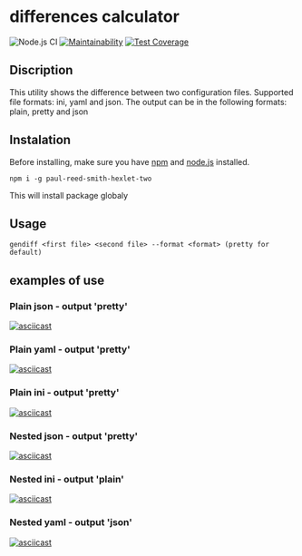 # differences calculator

![Node.js CI](https://github.com/paul-reed-smith/backend-project-lvl2/workflows/Node.js%20CI/badge.svg)
[![Maintainability](https://api.codeclimate.com/v1/badges/5be4a664edc06ca02a0d/maintainability)](https://codeclimate.com/github/paul-reed-smith/backend-project-lvl2/maintainability)
[![Test Coverage](https://api.codeclimate.com/v1/badges/5be4a664edc06ca02a0d/test_coverage)](https://codeclimate.com/github/paul-reed-smith/backend-project-lvl2/test_coverage)

## Discription

This utility shows the difference between two configuration files.
Supported file formats: ini, yaml and json.
The output can be in the following formats: plain, pretty and json

## Instalation

Before installing, make sure you have [npm](https://www.npmjs.com/get-npm) and [node.js](https://nodejs.org/en/) installed.

```npm i -g paul-reed-smith-hexlet-two```

This will install package globaly

## Usage

```gendiff <first file> <second file> --format <format> (pretty for default)```

## examples of use

### Plain json - output 'pretty'

[![asciicast](https://asciinema.org/a/GT3ymQ4NJ1ADNsYN4cQg0YsQC.svg)](https://asciinema.org/a/GT3ymQ4NJ1ADNsYN4cQg0YsQC)

### Plain yaml - output 'pretty'

[![asciicast](https://asciinema.org/a/hXQXgLyMx65smHNfFn4ZuIEl4.svg)](https://asciinema.org/a/hXQXgLyMx65smHNfFn4ZuIEl4)

### Plain ini - output 'pretty'

[![asciicast](https://asciinema.org/a/dvaaIlnTIIthlytjBSMl8Vf1d.svg)](https://asciinema.org/a/dvaaIlnTIIthlytjBSMl8Vf1d)

### Nested json - output 'pretty'

[![asciicast](https://asciinema.org/a/xyt8xPmSZ9U7sxwU4UkoaeeqY.svg)](https://asciinema.org/a/xyt8xPmSZ9U7sxwU4UkoaeeqY)

### Nested ini - output 'plain'

[![asciicast](https://asciinema.org/a/jXSNzJKKFHzM6AJrRuvp6w2Vs.svg)](https://asciinema.org/a/jXSNzJKKFHzM6AJrRuvp6w2Vs)

### Nested yaml - output 'json'

[![asciicast](https://asciinema.org/a/YaBS4UTXl4slI0PN9R1nkZKur.svg)](https://asciinema.org/a/YaBS4UTXl4slI0PN9R1nkZKur)
